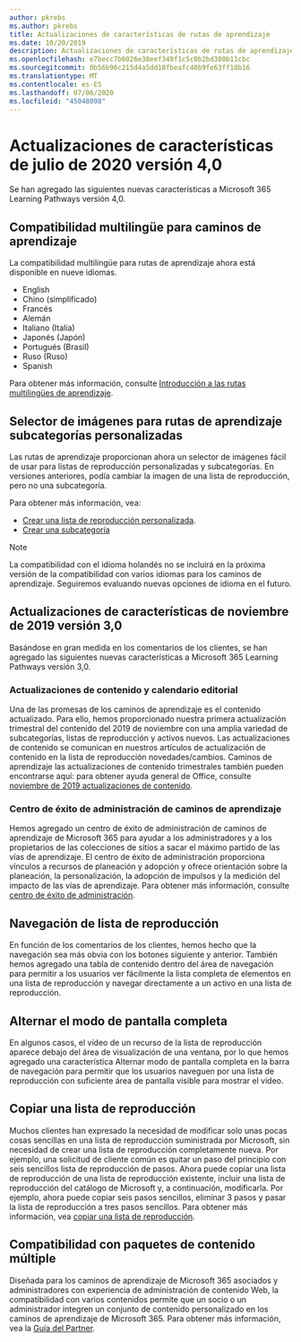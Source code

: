 ```yaml
---
author: pkrebs
ms.author: pkrebs
title: Actualizaciones de características de rutas de aprendizaje
ms.date: 10/20/2019
description: Actualizaciones de características de rutas de aprendizaje
ms.openlocfilehash: e7becc7b6026e38eef349f1c5c0b2bd380b11cbc
ms.sourcegitcommit: 0b56b96c215d4a5dd18fbeafc40b9fe63ff18b16
ms.translationtype: MT
ms.contentlocale: es-ES
ms.lasthandoff: 07/06/2020
ms.locfileid: "45048098"
---
```

# <a name="july-2020-version-40-feature-updates"></a>Actualizaciones de características de julio de 2020 versión 4,0 

Se han agregado las siguientes nuevas características a Microsoft 365 Learning Pathways versión 4,0. 

## <a name="multilingual-support-for-learning-pathways"></a>Compatibilidad multilingüe para caminos de aprendizaje 
La compatibilidad multilingüe para rutas de aprendizaje ahora está disponible en nueve idiomas.  
- English     
- Chino (simplificado) 
- Francés 
- Alemán 
- Italiano (Italia) 
- Japonés (Japón) 
- Portugués (Brasil) 
- Ruso (Ruso) 
- Spanish 

Para obtener más información, consulte [Introducción a las rutas multilingües de aprendizaje](custom_overview.md). 

## <a name="image-picker-for-learning-pathways-custom-subcategories"></a>Selector de imágenes para rutas de aprendizaje subcategorías personalizadas 
Las rutas de aprendizaje proporcionan ahora un selector de imágenes fácil de usar para listas de reproducción personalizadas y subcategorías.  En versiones anteriores, podía cambiar la imagen de una lista de reproducción, pero no una subcategoría.  

Para obtener más información, vea:
- [Crear una lista de reproducción personalizada](custom_createnewplaylist.md). 
- [Crear una subcategoría](custom_createnewcat.md)

> [!NOTE]
> La compatibilidad con el idioma holandés no se incluirá en la próxima versión de la compatibilidad con varios idiomas para los caminos de aprendizaje. Seguiremos evaluando nuevas opciones de idioma en el futuro.

## <a name="november-2019-version-30-feature-updates"></a>Actualizaciones de características de noviembre de 2019 versión 3,0
Basándose en gran medida en los comentarios de los clientes, se han agregado las siguientes nuevas características a Microsoft 365 Learning Pathways versión 3,0.

### <a name="content-updates-and-editorial-calendar"></a>Actualizaciones de contenido y calendario editorial
Una de las promesas de los caminos de aprendizaje es el contenido actualizado. Para ello, hemos proporcionado nuestra primera actualización trimestral del contenido del 2019 de noviembre con una amplia variedad de subcategorías, listas de reproducción y activos nuevos. Las actualizaciones de contenido se comunican en nuestros artículos de actualización de contenido en la lista de reproducción novedades/cambios. Caminos de aprendizaje las actualizaciones de contenido trimestrales también pueden encontrarse aquí: para obtener ayuda general de Office, consulte [noviembre de 2019 actualizaciones de contenido](custom_contentupdates.md).

### <a name="learning-pathways-admin-success-center"></a>Centro de éxito de administración de caminos de aprendizaje
Hemos agregado un centro de éxito de administración de caminos de aprendizaje de Microsoft 365 para ayudar a los administradores y a los propietarios de las colecciones de sitios a sacar el máximo partido de las vías de aprendizaje. El centro de éxito de administración proporciona vínculos a recursos de planeación y adopción y ofrece orientación sobre la planeación, la personalización, la adopción de impulsos y la medición del impacto de las vías de aprendizaje. Para obtener más información, consulte [centro de éxito de administración](custom_successcenter.md).

## <a name="playlist-navigation"></a>Navegación de lista de reproducción
En función de los comentarios de los clientes, hemos hecho que la navegación sea más obvia con los botones siguiente y anterior. También hemos agregado una tabla de contenido dentro del área de navegación para permitir a los usuarios ver fácilmente la lista completa de elementos en una lista de reproducción y navegar directamente a un activo en una lista de reproducción.

## <a name="toggle-full-screen-mode"></a>Alternar el modo de pantalla completa
En algunos casos, el vídeo de un recurso de la lista de reproducción aparece debajo del área de visualización de una ventana, por lo que hemos agregado una característica Alternar modo de pantalla completa en la barra de navegación para permitir que los usuarios naveguen por una lista de reproducción con suficiente área de pantalla visible para mostrar el vídeo.

## <a name="copy-a-playlist"></a>Copiar una lista de reproducción
Muchos clientes han expresado la necesidad de modificar solo unas pocas cosas sencillas en una lista de reproducción suministrada por Microsoft, sin necesidad de crear una lista de reproducción completamente nueva. Por ejemplo, una solicitud de cliente común es quitar un paso del principio con seis sencillos lista de reproducción de pasos. Ahora puede copiar una lista de reproducción de una lista de reproducción existente, incluir una lista de reproducción del catálogo de Microsoft y, a continuación, modificarla. Por ejemplo, ahora puede copiar seis pasos sencillos, eliminar 3 pasos y pasar la lista de reproducción a tres pasos sencillos. Para obtener más información, vea [copiar una lista de reproducción](custom_copyplaylist.md).

## <a name="multi-content-pack-support"></a>Compatibilidad con paquetes de contenido múltiple
Diseñada para los caminos de aprendizaje de Microsoft 365 asociados y administradores con experiencia de administración de contenido Web, la compatibilidad con varios contenidos permite que un socio o un administrador integren un conjunto de contenido personalizado en los caminos de aprendizaje de Microsoft 365. Para obtener más información, vea la [Guía del Partner](custom_partnerguide.md).

